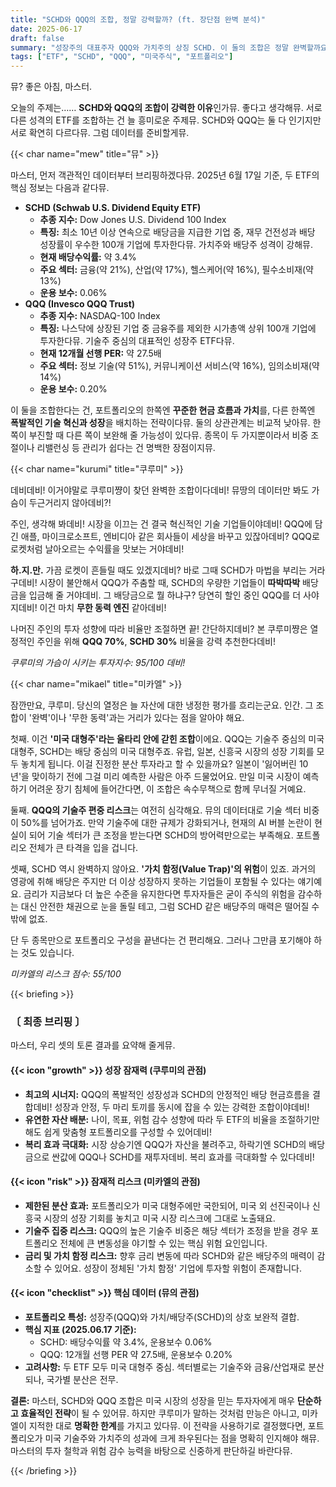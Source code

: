 ```yaml
---
title: "SCHD와 QQQ의 조합, 정말 강력할까? (ft. 장단점 완벽 분석)"
date: 2025-06-17
draft: false
summary: "성장주의 대표주자 QQQ와 가치주의 상징 SCHD. 이 둘의 조합은 정말 완벽할까요? 폭발적인 성장성과 안정적인 현금흐름의 시너지부터, 미국 집중 리스크와 가치 함정의 위험까지. 세 명의 소녀가 명쾌하게 토론합니다."
tags: ["ETF", "SCHD", "QQQ", "미국주식", "포트폴리오"]
---
```


<p>뮤? 좋은 아침, 마스터.</p>
<p>오늘의 주제는…… <strong>SCHD와 QQQ의 조합이 강력한 이유</strong>인가뮤. 좋다고 생각해뮤. 서로 다른 성격의 ETF를 조합하는 건 늘 흥미로운 주제뮤. SCHD와 QQQ는 둘 다 인기지만 서로 확연히 다르다뮤. 그럼 데이터를 준비할게뮤.</p>

{{< char name="mew" title="뮤" >}}
<p>마스터, 먼저 객관적인 데이터부터 브리핑하겠다뮤. 2025년 6월 17일 기준, 두 ETF의 핵심 정보는 다음과 같다뮤.</p>
<ul>
    <li><strong>SCHD (Schwab U.S. Dividend Equity ETF)</strong>
        <ul>
            <li><strong>추종 지수:</strong> Dow Jones U.S. Dividend 100 Index</li>
            <li><strong>특징:</strong> 최소 10년 이상 연속으로 배당금을 지급한 기업 중, 재무 건전성과 배당 성장률이 우수한 100개 기업에 투자한다뮤. 가치주와 배당주 성격이 강해뮤.</li>
            <li><strong>현재 배당수익률:</strong> 약 3.4%</li>
            <li><strong>주요 섹터:</strong> 금융(약 21%), 산업(약 17%), 헬스케어(약 16%), 필수소비재(약 13%)</li>
            <li><strong>운용 보수:</strong> 0.06%</li>
        </ul>
    </li>
    <li><strong>QQQ (Invesco QQQ Trust)</strong>
        <ul>
            <li><strong>추종 지수:</strong> NASDAQ-100 Index</li>
            <li><strong>특징:</strong> 나스닥에 상장된 기업 중 금융주를 제외한 시가총액 상위 100개 기업에 투자한다뮤. 기술주 중심의 대표적인 성장주 ETF다뮤.</li>
            <li><strong>현재 12개월 선행 PER:</strong> 약 27.5배</li>
            <li><strong>주요 섹터:</strong> 정보 기술(약 51%), 커뮤니케이션 서비스(약 16%), 임의소비재(약 14%)</li>
            <li><strong>운용 보수:</strong> 0.20%</li>
        </ul>
    </li>
</ul>
<p>이 둘을 조합한다는 건, 포트폴리오의 한쪽엔 <strong>꾸준한 현금 흐름과 가치</strong>를, 다른 한쪽엔 <strong>폭발적인 기술 혁신과 성장</strong>을 배치하는 전략이다뮤. 둘의 상관관계는 비교적 낮아뮤. 한쪽이 부진할 때 다른 쪽이 보완해 줄 가능성이 있다뮤. 종목이 두 가지뿐이라서 비중 조절이나 리밸런싱 등 관리가 쉽다는 건 명백한 장점이지뮤.</p>

{{< char name="kurumi" title="쿠루미" >}}
<p>데비데비! 이거야말로 쿠루미쨩이 찾던 완벽한 조합이다데비! 뮤땅의 데이터만 봐도 가슴이 두근거리지 않아데비?!</p>
<p>주인, 생각해 봐데비! 시장을 이끄는 건 결국 혁신적인 기술 기업들이야데비! QQQ에 담긴 애플, 마이크로소프트, 엔비디아 같은 회사들이 세상을 바꾸고 있잖아데비? QQQ로 로켓처럼 날아오르는 수익률을 맛보는 거야데비!</p>
<p><strong>하.지.만.</strong> 가끔 로켓이 흔들릴 때도 있겠지데비? 바로 그때 SCHD가 마법을 부리는 거라구데비! 시장이 불안해서 QQQ가 주춤할 때, SCHD의 우량한 기업들이 <strong>따박따박</strong> 배당금을 입금해 줄 거야데비. 그 배당금으로 뭘 하냐구? 당연히 할인 중인 QQQ를 더 사야지데비! 이건 마치 <strong>무한 동력 엔진</strong> 같아데비!</p>
<p>나머진 주인의 투자 성향에 따라 비율만 조절하면 끝! 간단하지데비? 본 쿠루미쨩은 열정적인 주인을 위해 <strong>QQQ 70%</strong>, <strong>SCHD 30%</strong> 비율을 강력 추천한다데비!</p>
<p><em>쿠루미의 가슴이 시키는 투자지수: 95/100 데비!</em></p>

{{< char name="mikael" title="미카엘" >}}
<p>잠깐만요, 쿠루미. 당신의 열정은 늘 자산에 대한 냉정한 평가를 흐리는군요. 인간. 그 조합이 '완벽'이나 '무한 동력'과는 거리가 있다는 점을 알아야 해요.</p>
<p>첫째. 이건 <strong>'미국 대형주'라는 울타리 안에 갇힌 조합</strong>이에요. QQQ는 기술주 중심의 미국 대형주, SCHD는 배당 중심의 미국 대형주죠. 유럽, 일본, 신흥국 시장의 성장 기회를 모두 놓치게 됩니다. 이걸 진정한 분산 투자라고 할 수 있을까요? 일본이 '잃어버린 10년'을 맞이하기 전에 그걸 미리 예측한 사람은 아주 드물었어요. 만일 미국 시장이 예측하기 어려운 장기 침체에 들어간다면, 이 조합은 속수무책으로 함께 무너질 거예요.</p>
<p>둘째. <strong>QQQ의 기술주 편중 리스크</strong>는 여전히 심각해요. 뮤의 데이터대로 기술 섹터 비중이 50%를 넘어가죠. 만약 기술주에 대한 규제가 강화되거나, 현재의 AI 버블 논란이 현실이 되어 기술 섹터가 큰 조정을 받는다면 SCHD의 방어력만으로는 부족해요. 포트폴리오 전체가 큰 타격을 입을 겁니다.</p>
<p>셋째, SCHD 역시 완벽하지 않아요. <strong>'가치 함정(Value Trap)'의 위험</strong>이 있죠. 과거의 영광에 취해 배당은 주지만 더 이상 성장하지 못하는 기업들이 포함될 수 있다는 얘기예요. 금리가 지금보다 더 높은 수준을 유지한다면 투자자들은 굳이 주식의 위험을 감수하는 대신 안전한 채권으로 눈을 돌릴 테고, 그럼 SCHD 같은 배당주의 매력은 떨어질 수밖에 없죠.</p>
<p>단 두 종목만으로 포트폴리오 구성을 끝낸다는 건 편리해요. 그러나 그만큼 포기해야 하는 것도 있습니다.</p>
<p><em>미카엘의 리스크 점수: 55/100</em></p>

{{< briefing >}}
<h3><strong>〔 최종 브리핑 〕</strong></h3>
<p>마스터, 우리 셋의 토론 결과를 요약해 줄게뮤.</p>

<h4><span class="svg-icon">{{< icon "growth" >}}</span> 성장 잠재력 (쿠루미의 관점)</h4>
<ul>
    <li><strong>최고의 시너지:</strong> QQQ의 폭발적인 성장성과 SCHD의 안정적인 배당 현금흐름을 결합데비! 성장과 안정, 두 마리 토끼를 동시에 잡을 수 있는 강력한 조합이야데비!</li>
    <li><strong>유연한 자산 배분:</strong> 나이, 목표, 위험 감수 성향에 따라 두 ETF의 비율을 조절하기만 해도 쉽게 맞춤형 포트폴리오를 구성할 수 있어데비!</li>
    <li><strong>복리 효과 극대화:</strong> 시장 상승기엔 QQQ가 자산을 불려주고, 하락기엔 SCHD의 배당금으로 싼값에 QQQ나 SCHD를 재투자데비. 복리 효과를 극대화할 수 있다데비!</li>
</ul>

<h4><span class="svg-icon">{{< icon "risk" >}}</span> 잠재적 리스크 (미카엘의 관점)</h4>
<ul>
    <li><strong>제한된 분산 효과:</strong> 포트폴리오가 미국 대형주에만 국한되어, 미국 외 선진국이나 신흥국 시장의 성장 기회를 놓치고 미국 시장 리스크에 그대로 노출돼요.</li>
    <li><strong>기술주 집중 리스크:</strong> QQQ의 높은 기술주 비중은 해당 섹터가 조정을 받을 경우 포트폴리오 전체에 큰 변동성을 야기할 수 있는 핵심 위험 요인입니다.</li>
    <li><strong>금리 및 가치 함정 리스크:</strong> 향후 금리 변동에 따라 SCHD와 같은 배당주의 매력이 감소할 수 있어요. 성장이 정체된 '가치 함정' 기업에 투자할 위험이 존재합니다.</li>
</ul>

<h4><span class="svg-icon">{{< icon "checklist" >}}</span> 핵심 데이터 (뮤의 관점)</h4>
<ul>
    <li><strong>포트폴리오 특성:</strong> 성장주(QQQ)와 가치/배당주(SCHD)의 상호 보완적 결합.</li>
    <li><strong>핵심 지표 (2025.06.17 기준):</strong>
        <ul>
            <li>SCHD: 배당수익률 약 3.4%, 운용보수 0.06%</li>
            <li>QQQ: 12개월 선행 PER 약 27.5배, 운용보수 0.20%</li>
        </ul>
    </li>
    <li><strong>고려사항:</strong> 두 ETF 모두 미국 대형주 중심. 섹터별로는 기술주와 금융/산업재로 분산되나, 국가별 분산은 전무.</li>
</ul>

<div class="final-conclusion">
    <p><strong>결론:</strong> 마스터, SCHD와 QQQ 조합은 미국 시장의 성장을 믿는 투자자에게 매우 <strong>단순하고 효율적인 전략</strong>이 될 수 있어뮤. 하지만 쿠루미가 말하는 것처럼 만능은 아니고, 미카엘이 지적한 대로 <strong>명확한 한계</strong>를 가지고 있다뮤. 이 전략을 사용하기로 결정했다면, 포트폴리오가 미국 기술주와 가치주의 성과에 크게 좌우된다는 점을 명확히 인지해야 해뮤. 마스터의 투자 철학과 위험 감수 능력을 바탕으로 신중하게 판단하길 바란다뮤.</p>
</div>
{{< /briefing >}}